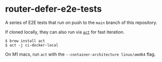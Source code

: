 # router-defer-e2e-tests

A series of E2E tests that run on push to the `main` branch of this repository.

If cloned locally, they can also run via [`act`](https://github.com/nektos/act) for fast iteration.

```
$ brew install act
$ act -j ci-docker-local
```

On M1 macs, run `act` with the `--container-architecture linux/amd64` flag.